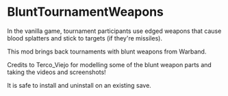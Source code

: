# BluntTournamentWeapons
In the vanilla game, tournament participants use edged weapons that cause blood splatters and stick to targets (if they're missiles).

This mod brings back tournaments with blunt weapons from Warband.

Credits to Terco_Viejo for modelling some of the blunt weapon parts and taking the videos and screenshots!

It is safe to install and uninstall on an existing save.
